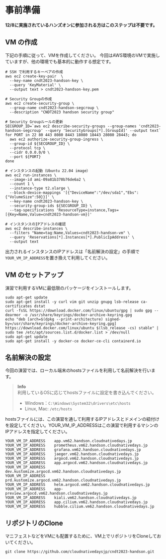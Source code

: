 # 事前準備

**12/8に実施されているハンズオンに参加される方はこのステップは不要です。**

## VM の作成

下記の手順に従って、VMを作成してください。
今回はAWS環境のVMで実施していますが、他の環境でも基本的に動作する想定です。

```
# SSH で利用するキーペアの作成
aws ec2 create-key-pair  \
  --key-name cndt2023-handson-key \
  --query 'KeyMaterial' \
  --output text > cndt2023-handson-key.pem

# Security Groupの作成
aws ec2 create-security-group \
  --group-name cndt2023-handson-segcroup \
  --description "CNDT2023 handson security group"

# Security Groupルールの更新
SECGROUP_ID=`aws ec2 describe-security-groups --group-names 'cndt2023-handson-segcroup' --query 'SecurityGroups[*].[GroupId]' --output text`
for PORT in 22 80 443 8080 8443 18080 18443 28080 28443; do
  aws ec2 authorize-security-group-ingress \
  --group-id ${SECGROUP_ID} \
  --protocol tcp \
  --cidr 0.0.0.0/0 \
  --port ${PORT}
done

# インスタンスの起動（Ubuntu 22.04 image）
aws ec2 run-instances \
  --image-id ami-09a81b370b76de6a2 \
  --count 1 \
  --instance-type t2.xlarge \
  --block-device-mappings '[{"DeviceName":"/dev/sda1","Ebs":{"VolumeSize":50}}]' \
  --key-name cndt2023-handson-key \
  --security-group-ids ${SECGROUP_ID} \
  --tag-specifications 'ResourceType=instance,Tags=[{Key=Name,Value=cndt2023-handson-vm}]'

# インスタンスのIPアドレスの確認
aws ec2 describe-instances \
  --filters "Name=tag:Name,Values=cndt2023-handson-vm" \
  --query 'Reservations[*].Instances[*].PublicIpAddress' \
  --output text
```

出力されるインスタンスのIPアドレスは「名前解決の設定」の手順で`YOUR_VM_IP_ADDRESS`を置き換えて利用してください。

## VM のセットアップ

演習で利用するVMに最低限のパッケージをインストールします。

```
sudo apt-get update
sudo apt-get install -y curl vim git unzip gnupg lsb-release ca-certificates dstat
curl -fsSL https://download.docker.com/linux/ubuntu/gpg | sudo gpg --dearmor -o /usr/share/keyrings/docker-archive-keyring.gpg
echo "deb [arch=$(dpkg --print-architecture) signed-by=/usr/share/keyrings/docker-archive-keyring.gpg] https://download.docker.com/linux/ubuntu $(lsb_release -cs) stable" | sudo tee /etc/apt/sources.list.d/docker.list > /dev/null
sudo apt-get update
sudo apt-get install -y docker-ce docker-ce-cli containerd.io
```

## 名前解決の設定

今回の演習では、ローカル端末のhostsファイルを利用して名前解決を行います。

> **Info**  
> 利用しているOSに応じてhostsファイルに設定を書き込んでください。
> - Windows：`C:\Windows\System32\drivers\etc\hosts`
> - Linux, Mac: `/etc/hosts`

hostsファイルには、この演習を通して利用するIPアドレスとドメインの紐付けを設定してください。YOUR_VM_IP_ADDRESSはこの演習で利用するマシンのIPアドレスを指定してください。

```
YOUR_VM_IP_ADDRESS    app.vm62.handson.cloudnativedays.jp
YOUR_VM_IP_ADDRESS    prometheus.vm62.handson.cloudnativedays.jp
YOUR_VM_IP_ADDRESS    grafana.vm62.handson.cloudnativedays.jp
YOUR_VM_IP_ADDRESS    jaeger.vm62.handson.cloudnativedays.jp
YOUR_VM_IP_ADDRESS    argocd.vm62.handson.cloudnativedays.jp
YOUR_VM_IP_ADDRESS    app.argocd.vm62.handson.cloudnativedays.jp
YOUR_VM_IP_ADDRESS    dev.kustomize.argocd.vm62.handson.cloudnativedays.jp
YOUR_VM_IP_ADDRESS    prd.kustomize.argocd.vm62.handson.cloudnativedays.jp
YOUR_VM_IP_ADDRESS    helm.argocd.vm62.handson.cloudnativedays.jp
YOUR_VM_IP_ADDRESS    app-preview.argocd.vm62.handson.cloudnativedays.jp
YOUR_VM_IP_ADDRESS    kiali.vm62.handson.cloudnativedays.jp
YOUR_VM_IP_ADDRESS    app.cilium.vm62.handson.cloudnativedays.jp
YOUR_VM_IP_ADDRESS    hubble.cilium.vm62.handson.cloudnativedays.jp
```

## リポジトリのClone

マニフェストなどをVMにも配置するために、VM上でリポジトリをCloneしておいてください。

```shell
git clone https://github.com/cloudnativedaysjp/cndt2023-handson.git
```
